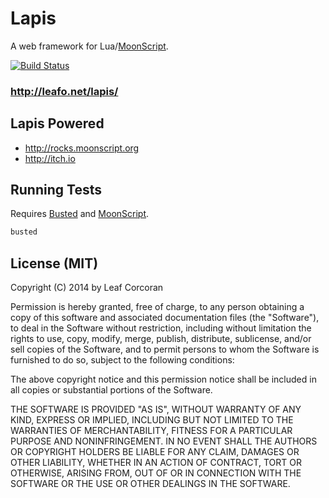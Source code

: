 # Lapis

A web framework for Lua/[MoonScript][1].

[![Build Status](https://travis-ci.org/leafo/lapis.svg?branch=master)](https://travis-ci.org/leafo/lapis)

### <http://leafo.net/lapis/>

## Lapis Powered

  * <http://rocks.moonscript.org>
  * <http://itch.io>

## Running Tests

Requires [Busted][2] and [MoonScript][1].

```bash
busted
```

## License (MIT)

Copyright (C) 2014 by Leaf Corcoran

Permission is hereby granted, free of charge, to any person obtaining a copy
of this software and associated documentation files (the "Software"), to deal
in the Software without restriction, including without limitation the rights
to use, copy, modify, merge, publish, distribute, sublicense, and/or sell
copies of the Software, and to permit persons to whom the Software is
furnished to do so, subject to the following conditions:

The above copyright notice and this permission notice shall be included in
all copies or substantial portions of the Software.

THE SOFTWARE IS PROVIDED "AS IS", WITHOUT WARRANTY OF ANY KIND, EXPRESS OR
IMPLIED, INCLUDING BUT NOT LIMITED TO THE WARRANTIES OF MERCHANTABILITY,
FITNESS FOR A PARTICULAR PURPOSE AND NONINFRINGEMENT. IN NO EVENT SHALL THE
AUTHORS OR COPYRIGHT HOLDERS BE LIABLE FOR ANY CLAIM, DAMAGES OR OTHER
LIABILITY, WHETHER IN AN ACTION OF CONTRACT, TORT OR OTHERWISE, ARISING FROM,
OUT OF OR IN CONNECTION WITH THE SOFTWARE OR THE USE OR OTHER DEALINGS IN
THE SOFTWARE.

 [1]: http://moonscript.org
 [2]: http://olivinelabs.com/busted/

